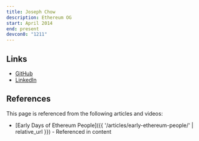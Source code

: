 ```yaml
---
title: Joseph Chow
description: Ethereum OG
start: April 2014
end: present
devcon0: "1211"
---
```


## Links
- [GitHub](https://github.com/ethers)
- [LinkedIn](https://www.linkedin.com/in/josephmchow/)

## References

This page is referenced from the following articles and videos:

- [Early Days of Ethereum People]({{ '/articles/early-ethereum-people/' | relative_url }}) - Referenced in content
